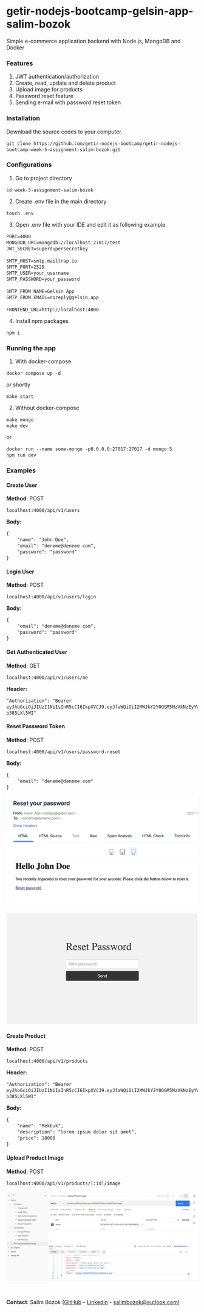 # getir-nodejs-bootcamp-gelsin-app-salim-bozok

Simple e-commerce application backend with Node.js, MongoDB and Docker

### Features

1. JWT authentication/authorization
2. Create, read, update and delete product
3. Upload image for products
4. Password reset feature
5. Sending e-mail with password reset token

### Installation

Download the source codes to your computer.

```
git clone https://github.com/getir-nodejs-bootcamp/getir-nodejs-bootcamp-week-5-assignment-salim-bozok.git
```

### Configurations

1. Go to project directory

```
cd week-3-assignment-salim-bozok
```

2. Create .env file in the main directory

```
touch .env
```

3. Open .env file with your IDE and edit it as following example

```
PORT=4000
MONGODB_URI=mongodb://localhost:27017/test
JWT_SECRET=superdupersecretkey

SMTP_HOST=smtp.mailtrap.io
SMTP_PORT=2525
SMTP_USER=your_username
SMTP_PASSWORD=your_password

SMTP_FROM_NAME=Gelsin App
SMTP_FROM_EMAIL=noreply@gelsin.app

FRONTEND_URL=http://localhost:4000
```

4. Install npm packages

```
npm i
```

### Running the app

1. With docker-compose

```
docker compose up -d
```

or shortly

```
make start
```

2. Without docker-compose

```
make mongo
make dev
```

or

```
docker run --name some-mongo -p0.0.0.0:27017:27017 -d mongo:5
npm run dev
```

### Examples

#### Create User

**Method**: POST

```
localhost:4000/api/v1/users
```

**Body:**

```
{
    "name": "John Doe",
    "email": "deneme@deneme.com",
    "password": "password"
}
```

#### Login User

**Method**: POST

```
localhost:4000/api/v1/users/login
```

**Body:**

```
{
    "email": "deneme@deneme.com",
    "password": "password"
}
```

#### Get Authenticated User

**Method**: GET

```
localhost:4000/api/v1/users/me
```

**Header:**

```
"Authorization": "Bearer eyJhbGciOiJIUzI1NiIsInR5cCI6IkpXVCJ9.eyJfaWQiOiI2MWJkY2Y0OGM5MzVkNzEyYWI1ZTBhMWUiLCJpYXQiOjE2Mzk4NDkwOTgsImV4cCI6MTY0MDQ1Mzg5OH0.wLXQN6UjV2Qu1raLxP9t2dtYaA87064S-b385LXl5WI"
```

#### Reset Password Token

**Method**: POST

```
localhost:4000/api/v1/users/password-reset
```

**Body:**

```
{
    "email": "deneme@deneme.com"
}
```

![An example of the reset password email](./reset-password-email.png)

![Reset password user interface](./reset-password-ui.png)

#### Create Product

**Method**: POST

```
localhost:4000/api/v1/products
```

**Header:**

```
"Authorization": "Bearer eyJhbGciOiJIUzI1NiIsInR5cCI6IkpXVCJ9.eyJfaWQiOiI2MWJkY2Y0OGM5MzVkNzEyYWI1ZTBhMWUiLCJpYXQiOjE2Mzk4NDkwOTgsImV4cCI6MTY0MDQ1Mzg5OH0.wLXQN6UjV2Qu1raLxP9t2dtYaA87064S-b385LXl5WI"
```

**Body:**

```
{
    "name": "Mekbuk",
    "description": "lorem ipsum dolor sit amet",
    "price": 18000
}
```

#### Upload Product Image

**Method**: POST

```
localhost:4000/api/v1/products/[:id]/image
```

![Postman example for upload product image](./upload-product-image.png)

<br />

**Contact**: Salim Bozok ([GitHub](https://github.com/nebisin) - [Linkedin](https://www.linkedin.com/in/salimbozok/) - <salimbozok@outlook.com>)
